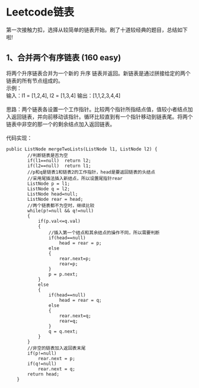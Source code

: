 Leetcode链表
============

第一次接触力扣，选择从较简单的链表开始。刷了十道较经典的题目，总结如下啦!<br>

1、合并两个有序链表 (160 easy)
------------------
将两个升序链表合并为一个新的 升序 链表并返回。新链表是通过拼接给定的两个链表的所有节点组成的。 <br>
示例：<br>
输入：l1 = [1,2,4], l2 = [1,3,4]
输出：[1,1,2,3,4,4] <br>
<br>
思路：两个链表各设置一个工作指针。比较两个指针所指结点值，值较小者结点加入返回链表，并向前移动该指针。循环比较直到有一个指针移动到链表尾。将两个链表中非空的那一个的剩余结点加入返回链表。<br>
<br>
代码实现：<br>
```
public ListNode mergeTwoLists(ListNode l1, ListNode l2) {
        //判断链表是否为空
        if(l1==null)  return l2;
        if(l2==null)  return l1;
        //p和q是链表1和链表2的工作指针，head是要返回链表的头结点
        //采用尾插法插入新结点，所以设置尾指针rear
        ListNode p = l1;
        ListNode q = l2;
        ListNode head=null;
        ListNode rear = head;
        //两个链表都不为空时，继续比较
        while(p!=null && q!=null)
        {
            if(p.val<=q.val)
            {
                //插入第一个结点和其余结点的操作不同，所以需要判断
                if(head==null)
                    head = rear = p;
                else
                {
                    rear.next=p;
                    rear=p;
                }
                p = p.next;
            }
            else
            {
                if(head==null)
                    head = rear = q;
                else
                {
                    rear.next=q;
                    rear=q;
                }
                q = q.next;
            }
        }
        //非空的链表加入返回表末尾
        if(p!=null)
            rear.next = p;
        if(q!=null) 
            rear.next = q;
        return head;
    }
```

